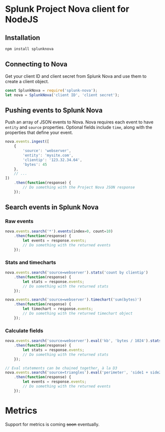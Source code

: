 # Splunk Project Nova client for NodeJS

## Installation
```sh
npm install splunknova
```

## Connecting to Nova
Get your client ID and client secret from Splunk Nova and use them to create a client object.
```js
const SplunkNova = require('splunk-nova');
let nova = SplunkNova('client ID', 'client secret');
```

## Pushing events to Splunk Nova
Push an array of JSON events to Nova. Nova requires each event to have `entity` and `source` properties. Optional fields include `time`, along with the properties that define your event.
```js
nova.events.ingest([
    {
        'source': 'webserver',
        'entity': 'mysite.com',
        'clientip': '123.32.34.64',
        'bytes': 45
    },
    // ...
])
    .then(function(response) {
        // Do something with the Project Nova JSON response
    });
```

## Search events in Splunk Nova
### Raw events
```js
nova.events.search('*').events(index=0, count=10)
    .then(function(response) {
        let events = response.events;
        // Do something with the returned events
    });
```

### Stats and timecharts
```js
nova.events.search('source=webserver').stats('count by clientip')
    .then(function(response) {
        let stats = response.events;
        // Do something with the returned stats
    });

nova.events.search('source=webserver').timechart('sum(bytes)')
    .then(function(response) {
        let timechart = response.events;
        // Do something with the returned timechart object
    });
```

### Calculate fields
```js
nova.events.search('source=webserver').eval('kb', 'bytes / 1024').stats('sum(kb)')
    .then(function(response) {
        let stats = response.events;
        // Do something with the returned stats
    });

// Eval statements can be chained together, à la D3
nova.events.search('source=triangles').eval('perimeter', 'side1 + side2 + side3').eval('longest_side', 'max(side1, side2, side3)').events()
    .then(function(response) {
        let events = response.events;
        // Do something with the returned events
    });
```

# Metrics
Support for metrics is coming ~~soon~~ eventually.
